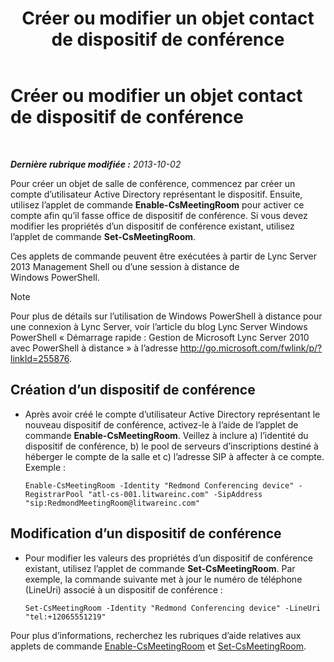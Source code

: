 ﻿---
title: Créer ou modifier un objet contact de dispositif de conférence
TOCTitle: Créer ou modifier un objet contact de dispositif de conférence
ms:assetid: 62ed64be-379c-417d-9453-511881cf5604
ms:mtpsurl: https://technet.microsoft.com/fr-fr/library/JJ994035(v=OCS.15)
ms:contentKeyID: 53095437
ms.date: 05/20/2016
mtps_version: v=OCS.15
ms.translationtype: HT
---

# Créer ou modifier un objet contact de dispositif de conférence

 

_**Dernière rubrique modifiée :** 2013-10-02_

Pour créer un objet de salle de conférence, commencez par créer un compte d’utilisateur Active Directory représentant le dispositif. Ensuite, utilisez l’applet de commande **Enable-CsMeetingRoom** pour activer ce compte afin qu’il fasse office de dispositif de conférence. Si vous devez modifier les propriétés d’un dispositif de conférence existant, utilisez l’applet de commande **Set-CsMeetingRoom**.

Ces applets de commande peuvent être exécutées à partir de Lync Server 2013 Management Shell ou d’une session à distance de Windows PowerShell.

> [!note]  
> Pour plus de détails sur l’utilisation de Windows PowerShell à distance pour une connexion à Lync Server, voir l’article du blog Lync Server Windows PowerShell « Démarrage rapide : Gestion de Microsoft Lync Server 2010 avec PowerShell à distance » à l’adresse <a href="http://go.microsoft.com/fwlink/p/?linkid=255876">http://go.microsoft.com/fwlink/p/?linkId=255876</a>.


## Création d’un dispositif de conférence

  - Après avoir créé le compte d’utilisateur Active Directory représentant le nouveau dispositif de conférence, activez-le à l’aide de l’applet de commande **Enable-CsMeetingRoom**. Veillez à inclure a) l’identité du dispositif de conférence, b) le pool de serveurs d’inscriptions destiné à héberger le compte de la salle et c) l’adresse SIP à affecter à ce compte. Exemple :
    
        Enable-CsMeetingRoom -Identity "Redmond Conferencing device" -RegistrarPool "atl-cs-001.litwareinc.com" -SipAddress "sip:RedmondMeetingRoom@litwareinc.com"

## Modification d’un dispositif de conférence

  - Pour modifier les valeurs des propriétés d’un dispositif de conférence existant, utilisez l’applet de commande **Set-CsMeetingRoom**. Par exemple, la commande suivante met à jour le numéro de téléphone (LineUri) associé à un dispositif de conférence :
    
        Set-CsMeetingRoom -Identity "Redmond Conferencing device" -LineUri "tel:+12065551219"

Pour plus d’informations, recherchez les rubriques d’aide relatives aux applets de commande [Enable-CsMeetingRoom](https://docs.microsoft.com/en-us/powershell/module/skype/Enable-CsMeetingRoom) et [Set-CsMeetingRoom](https://docs.microsoft.com/en-us/powershell/module/skype/Set-CsMeetingRoom).


